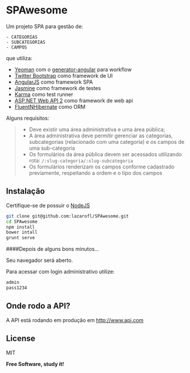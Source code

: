 SPAwesome
=========

Um projeto SPA para gestão de:

    - CATEGORIAS
    - SUBCATEGORIAS
    - CAMPOS

que utiliza:

  - [Yeoman] com o [generator-angular] para workflow
  - [Twitter Bootstrap] como framework de UI
  - [AngularJS] como framework SPA
  - [Jasmine] como framework de testes
  - [Karma] como test runner
  - [ASP.NET Web API 2] como framework de web api
  - [FluentNHibernate] como ORM

Alguns requisitos:


> - Deve existir uma área administrativa e uma área pública;
> - A área administrativa deve permitir gerenciar as categorias, subcategorias (relacionado com uma categoria) e os campos de uma sub-categoria
> - Os formulários da área pública devem ser acessados utilizando rota: `/:slug-categoria/:slug-subcategoria`
> - Os formulários renderizam os campos conforme cadastrado previamente, respeitando a ordem e o tipo dos campos



Instalação
----

Certifique-se de possuir o [NodeJS]

```sh
git clone git@github.com:lazarofl/SPAwesome.git
cd SPAwesome
npm install
bower intall
grunt serve
```

####Depois de alguns bons minutos...


Seu navegador será aberto.

Para acessar com login administrativo utilize:

```sh
admin
pass1234
```



Onde rodo a API?
---------------------

A API está rodando em produção em http://www.api.com


License
----

MIT


**Free Software, study it!**

[generator-angular]:https://github.com/yeoman/generator-angular
[Yeoman]:http://yeoman.io/
[NodeJS]:http://nodejs.org/
[AngularJS]:https://angularjs.org/
[Jasmine]:http://jasmine.github.io/
[Karma]:http://karma-runner.github.io/0.12/index.html
[Twitter Bootstrap]:http://twitter.github.com/bootstrap/
[ASP.NET Web API 2]:http://www.asp.net/web-api
[FluentNHibernate]:http://www.fluentnhibernate.org/
[express]:http://expressjs.com